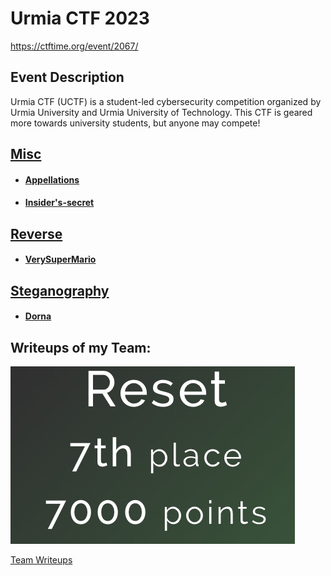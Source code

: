 # Urmia CTF 2023

https://ctftime.org/event/2067/

## Event Description

Urmia CTF (UCTF) is a student-led cybersecurity competition organized by Urmia University and Urmia University of Technology.
This CTF is geared more towards university students, but anyone may compete!


## [Misc](./misc)
 * #### [Appellations](./misc/appelations)
 * #### [Insider's-secret](./misc/insiders-secret)
## [Reverse](./rev)
 * #### [VerySuperMario](./rev/very-super-mario)
## [Steganography](./stego)
 * #### [Dorna](./stego/dorna)

## Writeups of my Team:
![](./team.png)

[Team Writeups](https://github.com/ResetSec/UrmiaCTF/blob/main/README.md)

